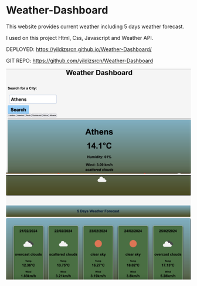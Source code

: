 # Weather-Dashboard

This website provides current weather including 5 days weather forecast.

I used on this project Html, Css, Javascript and Weather API.

DEPLOYED: https://yildizsrcn.github.io/Weather-Dashboard/

GIT REPO: https://github.com/yildizsrcn/Weather-Dashboard

![Alt text](<Screenshot 2024-02-20 at 15.15.48.png>)
![Alt text](<Screenshot 2024-02-20 at 15.17.37.png>)